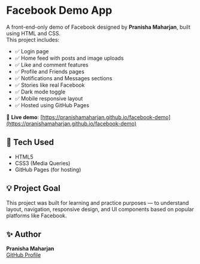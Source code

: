 # Facebook Demo App

A front-end-only demo of Facebook designed by **Pranisha Maharjan**, built using HTML and CSS.  
This project includes:

- ✅ Login page
- ✅ Home feed with posts and image uploads
- ✅ Like and comment features
- ✅ Profile and Friends pages
- ✅ Notifications and Messages sections
- ✅ Stories like real Facebook
- ✅ Dark mode toggle
- ✅ Mobile responsive layout
- ✅ Hosted using GitHub Pages

🔗 **Live demo**: [https://pranishamaharjan.github.io/facebook-demo](https://pranishamaharjan.github.io/facebook-demo)

## 📁 Tech Used

- HTML5
- CSS3 (Media Queries)
- GitHub Pages (for hosting)

## 💡 Project Goal

This project was built for learning and practice purposes — to understand layout, navigation, responsive design, and UI components based on popular platforms like Facebook.

## ✨ Author

**Pranisha Maharjan**  
[GitHub Profile](https://github.com/pranishamaharjan)
